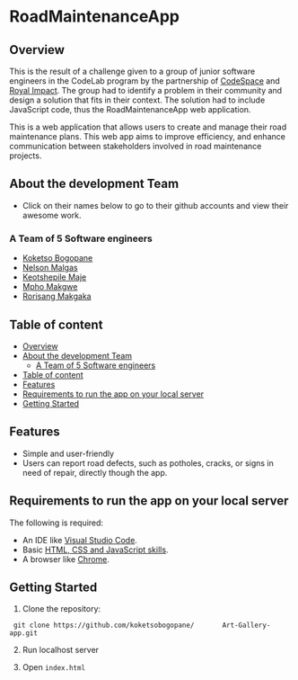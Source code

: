 <!-- omit in toc -->
# RoadMaintenanceApp
## Overview 
This is the result of a challenge given to a group of junior software engineers in the CodeLab program by the partnership of [CodeSpace](https://www.codespace.co.za/programs/software-development/?matchtype=b&device=c&keyword=codespace%20academy&adgroupid=78286133238&utm_campaign=6451583985&utm_source=google&utm_medium=cpc&gclid=CjwKCAjwzJmlBhBBEiwAEJyLuzD17herXDOZtqVYv6_z2nyJX6DM_uMKFVjRiBlGJxE97ULMhDOl8RoCUGYQAvD_BwE) and [Royal Impact](https://www.linkedin.com/company/royalximpact/?originalSubdomain=za). The group had to identify a problem in their community and design a solution that fits in their context. The solution had to include JavaScript code, thus the RoadMaintenanceApp web application.

This is a web application that allows users to create and manage their road maintenance plans. This web app aims to improve efficiency, and enhance communication between stakeholders involved in road maintenance projects. 

## About the development Team 
- Click on their names below to go to their github accounts and view their awesome work.
### A Team of 5 Software engineers 
- [Koketso Bogopane](https://github.com/koketsobogopane)
- [Nelson Malgas](https://github.com/NelsonMALGAS)
- [Keotshepile Maje](https://github.com/KeotshepileMaje)
- [Mpho Makgwe](https://github.com/Mpho-vincent-makgwe)
- [Rorisang Makgaka](https://github.com/Matere29)

## Table of content 
- [Overview](#overview)
- [About the development Team](#about-the-development-team)
  - [A Team of 5 Software engineers](#a-team-of-5-software-engineers)
- [Table of content](#table-of-content)
- [Features](#features)
- [Requirements to run the app on your local server](#requirements-to-run-the-app-on-your-local-server)
- [Getting Started](#getting-started)

## Features 
 
- Simple and user-friendly 
- Users can report road defects, such as potholes, cracks, or signs in need of repair, directly though the app.

## Requirements to run the app on your local server 

The following is required:
- An IDE like [Visual Studio Code](https://code.visualstudio.com).
- Basic [HTML, CSS and JavaScript skills](https://developer.mozilla.org/en-US/docs/Learn).
- A browser like [Chrome](https://www.google.com/chrome/?brand=YTUH&gclid=CjwKCAjwg-GjBhBnEiwAMUvNW5-P_pvbtK1f_zrlyh7BTH-Llcn28L9Lf9gKVElfBY8ehFVoOuh24RoCBPUQAvD_BwE&gclsrc=aw.ds).

## Getting Started 

1.  Clone the repository:
```
 git clone https://github.com/koketsobogopane/       Art-Gallery-app.git

```

2. Run localhost server

3. Open `index.html`

